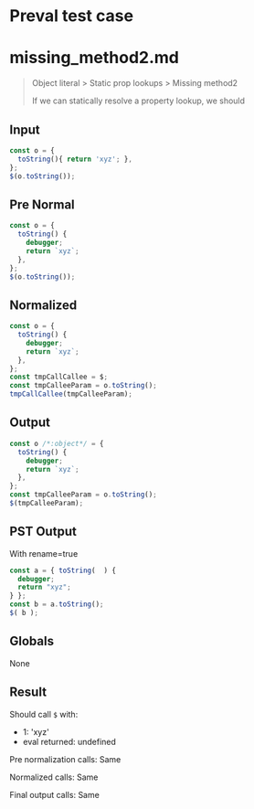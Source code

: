 # Preval test case

# missing_method2.md

> Object literal > Static prop lookups > Missing method2
>
> If we can statically resolve a property lookup, we should

## Input

`````js filename=intro
const o = {
  toString(){ return 'xyz'; },
};
$(o.toString());
`````

## Pre Normal


`````js filename=intro
const o = {
  toString() {
    debugger;
    return `xyz`;
  },
};
$(o.toString());
`````

## Normalized


`````js filename=intro
const o = {
  toString() {
    debugger;
    return `xyz`;
  },
};
const tmpCallCallee = $;
const tmpCalleeParam = o.toString();
tmpCallCallee(tmpCalleeParam);
`````

## Output


`````js filename=intro
const o /*:object*/ = {
  toString() {
    debugger;
    return `xyz`;
  },
};
const tmpCalleeParam = o.toString();
$(tmpCalleeParam);
`````

## PST Output

With rename=true

`````js filename=intro
const a = { toString(  ) {
  debugger;
  return "xyz";
} };
const b = a.toString();
$( b );
`````

## Globals

None

## Result

Should call `$` with:
 - 1: 'xyz'
 - eval returned: undefined

Pre normalization calls: Same

Normalized calls: Same

Final output calls: Same
